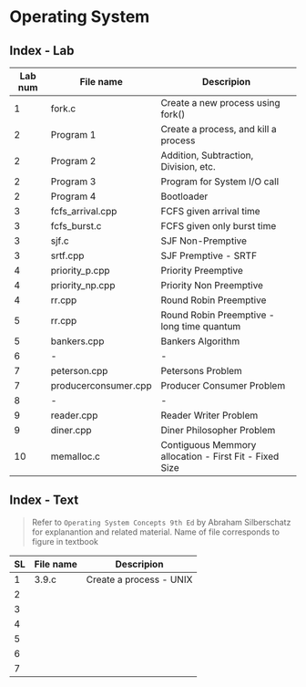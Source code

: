 # Operating System

## Index - Lab

Lab num | File name| Descripion
--- | --- | ---
1 | fork.c | Create a new process using fork()
2 | Program 1 | Create a process, and kill a process
2 | Program 2 | Addition, Subtraction, Division, etc.
2 | Program 3 | Program for System I/O call 
2 | Program 4 | Bootloader
3 | fcfs_arrival.cpp | FCFS given arrival time
3 | fcfs_burst.c | FCFS given only burst time
3 | sjf.c | SJF Non-Premptive
3 | srtf.cpp | SJF Premptive - SRTF
4 | priority_p.cpp | Priority Preemptive 
4 | priority_np.cpp | Priority Non Preemptive 
4 | rr.cpp | Round Robin Preemptive 
5 | rr.cpp | Round Robin Preemptive - long time quantum
5 | bankers.cpp | Bankers Algorithm
6 | - | -
7 | peterson.cpp | Petersons Problem
7 | producerconsumer.cpp | Producer Consumer Problem
8 | - | -
9 | reader.cpp | Reader Writer Problem
9| diner.cpp | Diner Philosopher Problem
10 | memalloc.c | Contiguous Memmory allocation - First Fit - Fixed Size


## Index - Text

> Refer to `Operating System Concepts 9th Ed` by Abraham Silberschatz for explanantion and related material.
Name of file corresponds to figure in textbook

SL | File name | Descripion
--- | --- | ---
1 | 3.9.c | Create a process - UNIX
2 | |
3 | |
4 | |
5 | |
6 | |
7 | |

